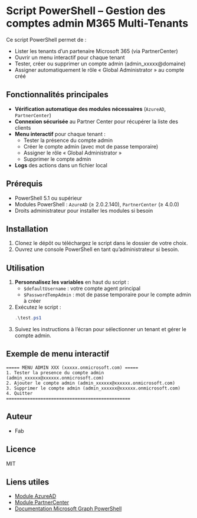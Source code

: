# Script PowerShell – Gestion des comptes admin M365 Multi-Tenants

Ce script PowerShell permet de :
- Lister les tenants d’un partenaire Microsoft 365 (via PartnerCenter)
- Ouvrir un menu interactif pour chaque tenant
- Tester, créer ou supprimer un compte admin (admin_xxxxx@domaine)
- Assigner automatiquement le rôle « Global Administrator » au compte créé

## Fonctionnalités principales

- **Vérification automatique des modules nécessaires** (`AzureAD`, `PartnerCenter`)
- **Connexion sécurisée** au Partner Center pour récupérer la liste des clients
- **Menu interactif** pour chaque tenant :
  - Tester la présence du compte admin
  - Créer le compte admin (avec mot de passe temporaire)
  - Assigner le rôle « Global Administrator »
  - Supprimer le compte admin
- **Logs** des actions dans un fichier local

## Prérequis

- PowerShell 5.1 ou supérieur
- Modules PowerShell : `AzureAD` (≥ 2.0.2.140), `PartnerCenter` (≥ 4.0.0)
- Droits administrateur pour installer les modules si besoin

## Installation

1. Clonez le dépôt ou téléchargez le script dans le dossier de votre choix.
2. Ouvrez une console PowerShell en tant qu’administrateur si besoin.

## Utilisation

1. **Personnalisez les variables** en haut du script :
   - `$defaultUsername` : votre compte agent principal
   - `$PasswordTempAdmin` : mot de passe temporaire pour le compte admin à créer
2. Exécutez le script :
   ```powershell
   .\test.ps1
   ```
3. Suivez les instructions à l’écran pour sélectionner un tenant et gérer le compte admin.

## Exemple de menu interactif

```
===== MENU ADMIN XXX (xxxxx.onmicrosoft.com) =====
1. Tester la presence du compte admin (admin_xxxxxx@xxxxxx.onmicrosoft.com)
2. Ajouter le compte admin (admin_xxxxxx@xxxxxx.onmicrosoft.com)
3. Supprimer le compte admin (admin_xxxxxx@xxxxxx.onmicrosoft.com)
4. Quitter
===============================================
```

## Auteur

- Fab

## Licence

MIT

## Liens utiles

- [Module AzureAD](https://www.powershellgallery.com/packages/AzureAD)
- [Module PartnerCenter](https://www.powershellgallery.com/packages/PartnerCenter)
- [Documentation Microsoft Graph PowerShell](https://learn.microsoft.com/powershell/microsoftgraph/overview) 
